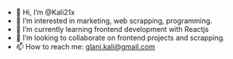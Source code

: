 - 👋 Hi, I’m @Kali21x
- 👀 I’m interested in marketing, web scrapping, programming.
- 🌱 I’m currently learning frontend development with Reactjs 
- 💞️ I’m looking to collaborate on frontend projects and scrapping. 
- 📫 How to reach me:
glani.kali@gmail.com

<!---
Kali21x/Kali21x is a ✨ special ✨ repository because its `README.md` (this file) appears on your GitHub profile.
You can click the Preview link to take a look at your changes.
--->
